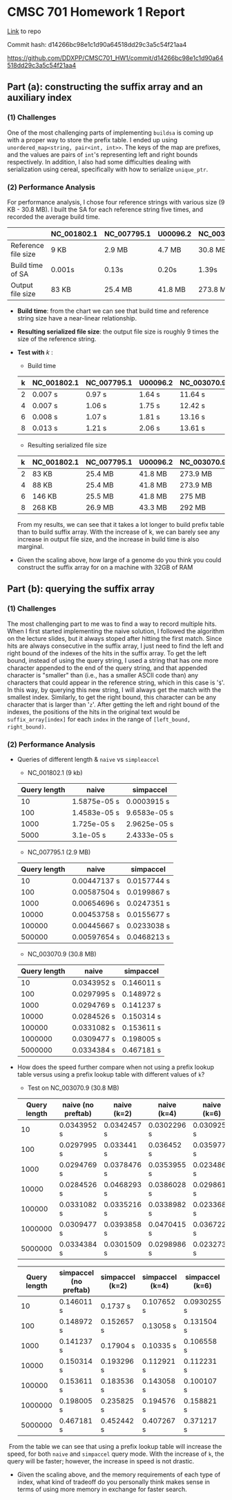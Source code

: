 # CMSC 701 Homework 1 Report

[Link](https://github.com/DDXPP/CMSC701_HW1) to repo



Commit hash: d14266bc98e1c1d90a64518dd29c3a5c54f21aa4

https://github.com/DDXPP/CMSC701_HW1/commit/d14266bc98e1c1d90a64518dd29c3a5c54f21aa4

 

## Part (a): constructing the suffix array and an auxiliary index

### (1) Challenges

One of the most challenging parts of implementing `buildsa` is coming up with a proper way to store the prefix table. I ended up using `unordered_map<string, pair<int, int>>`. The keys of the map are prefixes, and the values are pairs of `int`'s representing left and right bounds respectively. In addition, I also had some difficulties dealing with serialization using cereal, specifically with how to serialize `unique_ptr`. 

### (2) Performance Analysis

For performance analysis, I chose four reference strings with various size (9 KB - 30.8 MB). I built the SA for each reference string five times, and recorded the average build time.

|                     | NC_001802.1 | NC_007795.1 | U00096.2 | NC_003070.9 |
| ------------------- | ----------- | ----------- | -------- | ----------- |
| Reference file size | 9 KB        | 2.9 MB      | 4.7 MB   | 30.8 MB     |
| Build time of SA    | 0.001s      | 0.13s       | 0.20s    | 1.39s       |
| Output file size    | 83 KB       | 25.4 MB     | 41.8 MB  | 273.8 MB    |

- **Build time**:  from the chart we can see that build time and reference string size have a near-linear relationship. 

- **Resulting serialized file size**: the output file size is roughly $9$ times the size of the reference string. 

- **Test with** $k$ :

  - Build time

  | k    | NC_001802.1 | NC_007795.1 | U00096.2 | NC_003070.9 |
  | ---- | ----------- | ----------- | -------- | ----------- |
  | 2    | 0.007 s     | 0.97 s      | 1.64 s   | 11.64 s     |
  | 4    | 0.007 s     | 1.06 s      | 1.75 s   | 12.42 s     |
  | 6    | 0.008 s     | 1.07 s      | 1.81 s   | 13.16 s     |
  | 8    | 0.013 s     | 1.21 s      | 2.06 s   | 13.61 s     |

  - Resulting serialized file size

  | k    | NC_001802.1 | NC_007795.1 | U00096.2 | NC_003070.9 |
  | :--- | ----------- | ----------- | -------- | ----------- |
  | 2    | 83 KB       | 25.4 MB     | 41.8 MB  | 273.9 MB    |
  | 4    | 88 KB       | 25.4 MB     | 41.8 MB  | 273.9 MB    |
  | 6    | 146 KB      | 25.5 MB     | 41.8 MB  | 275 MB      |
  | 8    | 268 KB      | 26.9 MB     | 43.3 MB  | 292 MB      |

  From my results, we can see that it takes a lot longer to build prefix table than to build suffix array. With the increase of k, we can barely see any increase in output file size, and the increase in build time is also marginal. 

- Given the scaling above, how large of a genome do you think you could construct the suffix array for on a machine with 32GB of RAM

## Part (b): querying the suffix array

### (1) Challenges

The most challenging part to me was to find a way to record multiple hits. When I first started implementing the naive solution, I followed the algorithm on the lecture slides, but it always stoped after hitting the first match. Since hits are always consecutive in the suffix array, I just need to find the left and right bound of the indexes of the hits in the suffix array. To get the left bound, instead of using the query string, I used a string that has one more character appended to the end of the query string, and that appended character is "smaller" than (i.e., has a smaller ASCII code than) any characters that could appear in the reference string, which in this case is '`$`'. In this way, by querying this new string, I will always get the match with the smallest index. Similarly, to get the right bound, this character can be any character that is larger than '`z`'. After getting the left and right bound of the indexes, the positions of the hits in the original text would be `suffix_array[index]` for each `index` in the range of `[left_bound, right_bound)`. 

### (2) Performance Analysis

- Queries of different length &  `naive`  vs `simpleaccel` 

  - NC_001802.1 (9 kb)

  | Query length | naive        | simpaccel    |
  | ------------ | ------------ | ------------ |
  | 10           | 1.5875e-05 s | 0.0003915 s  |
  | 100          | 1.4583e-05 s | 9.6583e-05 s |
  | 1000         | 1.725e-05 s  | 2.9625e-05 s |
  | 5000         | 3.1e-05 s    | 2.4333e-05 s |

  - NC_007795.1 (2.9 MB)

  | Query length | naive        | simpaccel   |
  | ------------ | ------------ | ----------- |
  | 10           | 0.00447137 s | 0.0157744 s |
  | 100          | 0.00587504 s | 0.0199867 s |
  | 1000         | 0.00654696 s | 0.0247351 s |
  | 10000        | 0.00453758 s | 0.0155677 s |
  | 100000       | 0.00445667 s | 0.0233038 s |
  | 500000       | 0.00597654 s | 0.0468213 s |

  - NC_003070.9 (30.8 MB)

  | Query length | naive       | simpaccel  |
  | ------------ | ----------- | ---------- |
  | 10           | 0.0343952 s | 0.146011 s |
  | 100          | 0.0297995 s | 0.148972 s |
  | 1000         | 0.0294769 s | 0.141237 s |
  | 10000        | 0.0284526 s | 0.150314 s |
  | 100000       | 0.0331082 s | 0.153611 s |
  | 1000000      | 0.0309477 s | 0.198005 s |
  | 5000000      | 0.0334384 s | 0.467181 s |

- How does the speed further compare when not using a prefix lookup table versus using a prefix lookup table with different values of `k`?

  - Test on NC_003070.9 (30.8 MB)

  | Query length | naive (no preftab) | naive (k=2) | naive (k=4) | naive (k=6) | naive (k=8)  |
  | ------------ | ------------------ | ----------- | ----------- | ----------- | ------------ |
  | 10           | 0.0343952 s        | 0.0342457 s | 0.0302296 s | 0.0309253 s | 0.0261286 s  |
  | 100          | 0.0297995 s        | 0.033441 s  | 0.036452 s  | 0.0359773 s | 0.00842967 s |
  | 1000         | 0.0294769 s        | 0.0378476 s | 0.0353955 s | 0.023486 s  | 0.0178751 s  |
  | 10000        | 0.0284526 s        | 0.0468293 s | 0.0386028 s | 0.0298618 s | 0.0228138 s  |
  | 100000       | 0.0331082 s        | 0.0335216 s | 0.0338982 s | 0.0233689 s | 0.006043 s   |
  | 1000000      | 0.0309477 s        | 0.0393858 s | 0.0470415 s | 0.0367223 s | 0.0189974 s  |
  | 5000000      | 0.0334384 s        | 0.0301509 s | 0.0298986 s | 0.0232732 s | 0.0199204 s  |

  | Query length | simpaccel (no preftab) | simpaccel (k=2) | simpaccel (k=4) | simpaccel (k=6) | simpaccel (k=8) |
  | ------------ | ---------------------- | --------------- | --------------- | --------------- | --------------- |
  | 10           | 0.146011 s             | 0.1737 s        | 0.107652 s      | 0.0930255 s     | 0.101813 s      |
  | 100          | 0.148972 s             | 0.152657 s      | 0.13058 s       | 0.131504 s      | 0.0312648 s     |
  | 1000         | 0.141237 s             | 0.17904 s       | 0.10335 s       | 0.106558 s      | 0.070357 s      |
  | 10000        | 0.150314 s             | 0.193296 s      | 0.112921 s      | 0.112231 s      | 0.0962014 s     |
  | 100000       | 0.153611 s             | 0.183536 s      | 0.143058 s      | 0.100107 s      | 0.0572642 s     |
  | 1000000      | 0.198005 s             | 0.235825 s      | 0.194576 s      | 0.158821 s      | 0.130897 s      |
  | 5000000      | 0.467181 s             | 0.452442 s      | 0.407267 s      | 0.371217 s      | 0.358981 s      |

​	From the table we can see that using a prefix lookup table will increase the speed, for both `naive` and `simpaccel` query mode. With the increase of `k`, the query will be faster; however, the increase in speed is not drastic. 

- Given the scaling above, and the memory requirements of each type of index, what kind of tradeoff do you personally think makes sense in terms of using more memory in exchange for faster search.



